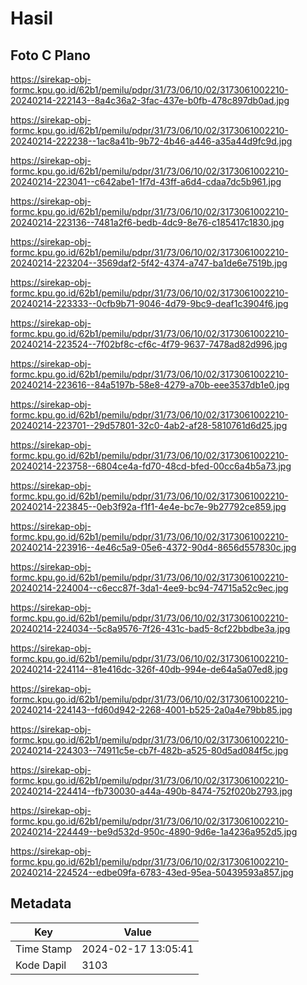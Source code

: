 # Hasil

## Foto C Plano

https://sirekap-obj-formc.kpu.go.id/62b1/pemilu/pdpr/31/73/06/10/02/3173061002210-20240214-222143--8a4c36a2-3fac-437e-b0fb-478c897db0ad.jpg

https://sirekap-obj-formc.kpu.go.id/62b1/pemilu/pdpr/31/73/06/10/02/3173061002210-20240214-222238--1ac8a41b-9b72-4b46-a446-a35a44d9fc9d.jpg

https://sirekap-obj-formc.kpu.go.id/62b1/pemilu/pdpr/31/73/06/10/02/3173061002210-20240214-223041--c642abe1-1f7d-43ff-a6d4-cdaa7dc5b961.jpg

https://sirekap-obj-formc.kpu.go.id/62b1/pemilu/pdpr/31/73/06/10/02/3173061002210-20240214-223136--7481a2f6-bedb-4dc9-8e76-c185417c1830.jpg

https://sirekap-obj-formc.kpu.go.id/62b1/pemilu/pdpr/31/73/06/10/02/3173061002210-20240214-223204--3569daf2-5f42-4374-a747-ba1de6e7519b.jpg

https://sirekap-obj-formc.kpu.go.id/62b1/pemilu/pdpr/31/73/06/10/02/3173061002210-20240214-223333--0cfb9b71-9046-4d79-9bc9-deaf1c3904f6.jpg

https://sirekap-obj-formc.kpu.go.id/62b1/pemilu/pdpr/31/73/06/10/02/3173061002210-20240214-223524--7f02bf8c-cf6c-4f79-9637-7478ad82d996.jpg

https://sirekap-obj-formc.kpu.go.id/62b1/pemilu/pdpr/31/73/06/10/02/3173061002210-20240214-223616--84a5197b-58e8-4279-a70b-eee3537db1e0.jpg

https://sirekap-obj-formc.kpu.go.id/62b1/pemilu/pdpr/31/73/06/10/02/3173061002210-20240214-223701--29d57801-32c0-4ab2-af28-5810761d6d25.jpg

https://sirekap-obj-formc.kpu.go.id/62b1/pemilu/pdpr/31/73/06/10/02/3173061002210-20240214-223758--6804ce4a-fd70-48cd-bfed-00cc6a4b5a73.jpg

https://sirekap-obj-formc.kpu.go.id/62b1/pemilu/pdpr/31/73/06/10/02/3173061002210-20240214-223845--0eb3f92a-f1f1-4e4e-bc7e-9b27792ce859.jpg

https://sirekap-obj-formc.kpu.go.id/62b1/pemilu/pdpr/31/73/06/10/02/3173061002210-20240214-223916--4e46c5a9-05e6-4372-90d4-8656d557830c.jpg

https://sirekap-obj-formc.kpu.go.id/62b1/pemilu/pdpr/31/73/06/10/02/3173061002210-20240214-224004--c6ecc87f-3da1-4ee9-bc94-74715a52c9ec.jpg

https://sirekap-obj-formc.kpu.go.id/62b1/pemilu/pdpr/31/73/06/10/02/3173061002210-20240214-224034--5c8a9576-7f26-431c-bad5-8cf22bbdbe3a.jpg

https://sirekap-obj-formc.kpu.go.id/62b1/pemilu/pdpr/31/73/06/10/02/3173061002210-20240214-224114--81e416dc-326f-40db-994e-de64a5a07ed8.jpg

https://sirekap-obj-formc.kpu.go.id/62b1/pemilu/pdpr/31/73/06/10/02/3173061002210-20240214-224143--fd60d942-2268-4001-b525-2a0a4e79bb85.jpg

https://sirekap-obj-formc.kpu.go.id/62b1/pemilu/pdpr/31/73/06/10/02/3173061002210-20240214-224303--74911c5e-cb7f-482b-a525-80d5ad084f5c.jpg

https://sirekap-obj-formc.kpu.go.id/62b1/pemilu/pdpr/31/73/06/10/02/3173061002210-20240214-224414--fb730030-a44a-490b-8474-752f020b2793.jpg

https://sirekap-obj-formc.kpu.go.id/62b1/pemilu/pdpr/31/73/06/10/02/3173061002210-20240214-224449--be9d532d-950c-4890-9d6e-1a4236a952d5.jpg

https://sirekap-obj-formc.kpu.go.id/62b1/pemilu/pdpr/31/73/06/10/02/3173061002210-20240214-224524--edbe09fa-6783-43ed-95ea-50439593a857.jpg


## Metadata

| Key        | Value               |
| ---------- | ------------------- |
| Time Stamp | 2024-02-17 13:05:41 |
| Kode Dapil | 3103                |



